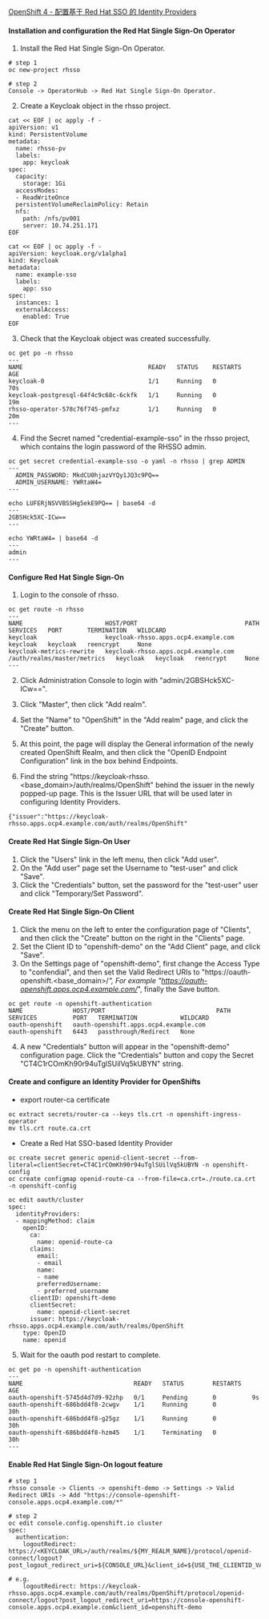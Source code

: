 [OpenShift 4 - 配置基于 Red Hat SSO 的 Identity Providers](https://blog.csdn.net/weixin_43902588/article/details/105303056)

#### Installation and configuration the Red Hat Single Sign-On Operator
1. Install the Red Hat Single Sign-On Operator.  
```
# step 1
oc new-project rhsso

# step 2
Console -> OperatorHub -> Red Hat Single Sign-On Operator.
```

2. Create a Keycloak object in the rhsso project.
```
cat << EOF | oc apply -f -
apiVersion: v1
kind: PersistentVolume
metadata:
  name: rhsso-pv
  labels:
    app: keycloak
spec:
  capacity:
    storage: 1Gi
  accessModes:      
  - ReadWriteOnce
  persistentVolumeReclaimPolicy: Retain
  nfs:
    path: /nfs/pv001
    server: 10.74.251.171
EOF

cat << EOF | oc apply -f -
apiVersion: keycloak.org/v1alpha1
kind: Keycloak
metadata:
  name: example-sso
  labels:
    app: sso
spec:
  instances: 1
  externalAccess:
    enabled: True
EOF
```

3. Check that the Keycloak object was created successfully.
```
oc get po -n rhsso
---
NAME                                   READY   STATUS    RESTARTS   AGE
keycloak-0                             1/1     Running   0          70s
keycloak-postgresql-64f4c9c68c-6ckfk   1/1     Running   0          19m
rhsso-operator-578c76f745-pmfxz        1/1     Running   0          20m
---
```

4. Find the Secret named "credential-example-sso" in the rhsso project, 
   which contains the login password of the RHSSO admin.
```
oc get secret credential-example-sso -o yaml -n rhsso | grep ADMIN
---
  ADMIN_PASSWORD: MkdCU0hjazVYQy1JQ3c9PQ==
  ADMIN_USERNAME: YWRtaW4=
---

echo LUFERjNSVVBSSHg5ekE9PQ== | base64 -d
---
2GBSHck5XC-ICw==
---

echo YWRtaW4= | base64 -d
---
admin
---
```

#### Configure Red Hat Single Sign-On
1. Login to the console of rhsso.
```
oc get route -n rhsso
---
NAME                       HOST/PORT                              PATH                          SERVICES   PORT       TERMINATION   WILDCARD
keycloak                   keycloak-rhsso.apps.ocp4.example.com                                 keycloak   keycloak   reencrypt     None
keycloak-metrics-rewrite   keycloak-rhsso.apps.ocp4.example.com   /auth/realms/master/metrics   keycloak   keycloak   reencrypt     None
---
```
2. Click Administration Console to login with "admin/2GBSHck5XC-ICw==".

3. Click "Master", then click "Add realm".

4. Set the "Name" to "OpenShift" in the "Add realm" page, and click the "Create" button.

5. At this point, the page will display the General information of the newly created OpenShift Realm, 
   and then click the "OpenID Endpoint Configuration" link in the box behind Endpoints.

6. Find the string "https://keycloak-rhsso.<base_domain>/auth/realms/OpenShift" behind the issuer in the newly popped-up page.
   This is the Issuer URL that will be used later in configuring Identity Providers.
```
{"issuer":"https://keycloak-rhsso.apps.ocp4.example.com/auth/realms/OpenShift"
```

#### Create Red Hat Single Sign-On User
1. Click the "Users" link in the left menu, then click "Add user".
2. On the "Add user" page set the Username to "test-user" and click "Save".
3. Click the "Credentials" button, set the password for the "test-user" user and click "Temporary/Set Password".


#### Create Red Hat Single Sign-On Client
1. Click the menu on the left to enter the configuration page of "Clients", 
   and then click the "Create" button on the right in the "Clients" page.
2. Set the Client ID to "openshift-demo" on the "Add Client" page, and click "Save".
3. On the Settings page of "openshift-demo", first change the Access Type to "confendial", 
   and then set the Valid Redirect URIs to "https://oauth-openshift.<base_domain>/*",
   For example "https://oauth-openshift.apps.ocp4.example.com/*", finally the Save button.
```
oc get route -n openshift-authentication
NAME              HOST/PORT                               PATH   SERVICES          PORT   TERMINATION            WILDCARD
oauth-openshift   oauth-openshift.apps.ocp4.example.com          oauth-openshift   6443   passthrough/Redirect   None
```

4. A new "Credentials" button will appear in the "openshift-demo" configuration page.
   Click the "Credentials" button and copy the Secret "CT4C1rCOmKh90r94uTglSUilVq5kUBYN" string.

#### Create and configure an Identity Provider for OpenShifts
* export router-ca certificate
```
oc extract secrets/router-ca --keys tls.crt -n openshift-ingress-operator
mv tls.crt route.ca.crt
```

* Create a Red Hat SSO-based Identity Provider

```
oc create secret generic openid-client-secret --from-literal=clientSecret=CT4C1rCOmKh90r94uTglSUilVq5kUBYN -n openshift-config
oc create configmap openid-route-ca --from-file=ca.crt=./route.ca.crt -n openshift-config

oc edit oauth/cluster
spec:
  identityProviders:
  - mappingMethod: claim
    openID:
      ca:
        name: openid-route-ca
      claims:
        email:
        - email
        name:
        - name
        preferredUsername:
        - preferred_username
      clientID: openshift-demo
      clientSecret:
        name: openid-client-secret
      issuer: https://keycloak-rhsso.apps.ocp4.example.com/auth/realms/OpenShift
    type: OpenID
    name: openid
```

5. Wait for the oauth pod restart to complete.
```
oc get po -n openshift-authentication
---
NAME                               READY   STATUS        RESTARTS   AGE
oauth-openshift-5745d4d7d9-92zhp   0/1     Pending       0          9s
oauth-openshift-686bdd4f8-2cwgv    1/1     Running       0          30h
oauth-openshift-686bdd4f8-g25gz    1/1     Running       0          30h
oauth-openshift-686bdd4f8-hzm45    1/1     Terminating   0          30h
---
```

#### Enable Red Hat Single Sign-On logout feature
```
# step 1
rhsso console -> Clients -> openshift-demo -> Settings -> Valid Redirect URIs -> Add "https://console-openshift-console.apps.ocp4.example.com/*"

# step 2
oc edit console.config.openshift.io cluster
spec:
  authentication:
    logoutRedirect: https://<KEYCLOAK_URL>/auth/realms/${MY_REALM_NAME}/protocol/openid-connect/logout?post_logout_redirect_uri=${CONSOLE_URL}&client_id=${USE_THE_CLIENTID_VALUE_FROM_OAUTH_CONFIG}

# e.g.
    logoutRedirect: https://keycloak-rhsso.apps.ocp4.example.com/auth/realms/OpenShift/protocol/openid-connect/logout?post_logout_redirect_uri=https://console-openshift-console.apps.ocp4.example.com&client_id=openshift-demo
```

